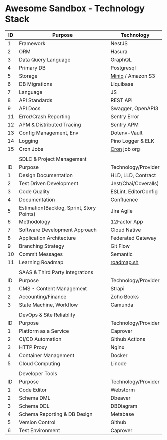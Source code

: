 # Awesome Sandbox - Technology Stack

| ID | Purpose                                   | Technology                       |
| -- | ----------------------------------------- | -------------------------------- |
| 1  | Framework                                 | NestJS                           |
| 2  | ORM                                       | Hasura                           |
| 3  | Data Query Language                       | GraphQL                          |
| 4  | Primary DB                                | Postgresql                       |
| 5  | Storage                                   | [Minio](https://github.com/minio/minio) / Amazon S3                        |
| 6  | DB Migrations                             | Liquibase                        |
| 7  | Language                                  | JS                               |
| 8  | API Standards                             | REST API                         |
| 9  | API Docs                                  | Swagger, OpenAPI3                          |
| 11 | Error/Crash Reporting                     | Sentry Error                     |
| 12 | APM & Distributed Tracing                 | Sentry APM                       |
| 13 | Config Management, Env                    | Dotenv-Vault                           |
| 14 | Logging                                   | Pino Logger & ELK                |
| 15 | Cron Jobs                                 | [Cron](http://cron.org/) job org |
|    |                                           |                                  |
|    | SDLC & Project Management                 |                                  |
| ID | Purpose                                   | Technology/Provider              |
| 1  | Design Documentation                      | HLD, LLD, Contract               |
| 2  | Test Driven Development                   | Jest/Chai/Coveralls)             |
| 3  | Code Quality                              | ESLint, EditorConfig             |
| 4  | Documentation                             | Confluence                       |
| 5  | Estimation(Backlog, Sprint, Story Points) | Jira Agile                       |
| 6  | Methodology                               | 12Factor App                     |
| 7  | Software Development Approach             | Cloud Native                     |
| 8  | Application Architecture                  | Federated Gateway                |
| 9  | Branching Strategy                        | Git Flow                         |
| 10 | Commit Messages                           | Semantic                         |
| 11 | Learning Roadmap                          | [roadmap.sh](http://roadmap.sh/) |
|    |                                           |                                  |
|    | SAAS & Third Party Integrations           |                                  |
| ID | Purpose                                   | Technology/Provider              |
| 1  | CMS - Content Management                  | Strapi                           |
| 2  | Accounting/Finance                        | Zoho Books                       |
| 3  | State Machine, Workflow                   | Camunda                          |
|    |                                           |                                  |
|    | DevOps & Site Reliablity                  |                                  |
| ID | Purpose                                   | Technology/Provider              |
| 1  | Platform as a Service                     | Caprover                         |
| 2  | CI/CD Automation                          | Github Actions                   |
| 3  | HTTP Proxy                                | Nginx                            |
| 4  | Container Management                      | Docker                           |
| 5  | Cloud Computing                           | Linode                           |
|    |                                           |                                  |
|    | Developer Tools                           |                                  |
| ID | Purpose                                   | Technology/Provider              |
| 1  | Code Editor                               | Webstorm                         |
| 2  | Schema DML                                | Dbeaver                          |
| 3  | Schema DDL                                | DBDiagram                        |
| 4  | Schema Reporting & DB Design              | Metabase                         |
| 5  | Version Control                           | Github                           |
| 6  | Test Environment                          | Caprover                         |
